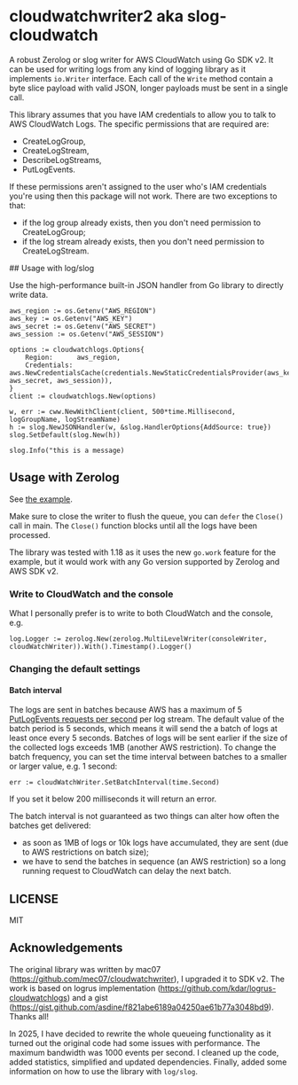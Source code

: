 # cloudwatchwriter2 aka slog-cloudwatch

A robust Zerolog or slog writer for AWS CloudWatch using Go SDK v2. It can be used for writing logs from any kind of logging library as it implements `io.Writer` interface. Each call of the `Write` method contain a byte slice payload with valid JSON, longer payloads must be sent in a single call.

This library assumes that you have IAM credentials to allow you to talk to AWS CloudWatch Logs.
The specific permissions that are required are:
- CreateLogGroup,
- CreateLogStream,
- DescribeLogStreams,
- PutLogEvents.

If these permissions aren't assigned to the user who's IAM credentials you're using then this package will not work.
There are two exceptions to that:
- if the log group already exists, then you don't need permission to CreateLogGroup;
- if the log stream already exists, then you don't need permission to CreateLogStream.

## Usage with log/slog

Use the high-performance built-in JSON handler from Go library to directly write data.

```
aws_region := os.Getenv("AWS_REGION")
aws_key := os.Getenv("AWS_KEY")
aws_secret := os.Getenv("AWS_SECRET")
aws_session := os.Getenv("AWS_SESSION")

options := cloudwatchlogs.Options{
    Region:      aws_region,
    Credentials: aws.NewCredentialsCache(credentials.NewStaticCredentialsProvider(aws_key, aws_secret, aws_session)),
}
client := cloudwatchlogs.New(options)

w, err := cww.NewWithClient(client, 500*time.Millisecond, logGroupName, logStreamName)
h := slog.NewJSONHandler(w, &slog.HandlerOptions{AddSource: true})
slog.SetDefault(slog.New(h))

slog.Info("this is a message)
```

## Usage with Zerolog

See [the example](internal/example/example.go).

Make sure to close the writer to flush the queue, you can `defer` the `Close()` call in main.
The `Close()` function blocks until all the logs have been processed.

The library was tested with 1.18 as it uses the new `go.work` feature for the example, but it would work with any Go version supported by Zerolog and AWS SDK v2.

### Write to CloudWatch and the console

What I personally prefer is to write to both CloudWatch and the console, e.g.

```
log.Logger := zerolog.New(zerolog.MultiLevelWriter(consoleWriter, cloudWatchWriter)).With().Timestamp().Logger()
```

### Changing the default settings

#### Batch interval

The logs are sent in batches because AWS has a maximum of 5 [PutLogEvents requests per second](https://docs.aws.amazon.com/AmazonCloudWatchLogs/latest/APIReference/API_PutLogEvents.html) per log stream.
The default value of the batch period is 5 seconds, which means it will send the a batch of logs at least once every 5 seconds.
Batches of logs will be sent earlier if the size of the collected logs exceeds 1MB (another AWS restriction).
To change the batch frequency, you can set the time interval between batches to a smaller or larger value, e.g. 1 second:

```
err := cloudWatchWriter.SetBatchInterval(time.Second)
```

If you set it below 200 milliseconds it will return an error.

The batch interval is not guaranteed as two things can alter how often the batches get delivered:
- as soon as 1MB of logs or 10k logs have accumulated, they are sent (due to AWS restrictions on batch size);
- we have to send the batches in sequence (an AWS restriction) so a long running request to CloudWatch can delay the next batch.

## LICENSE

MIT

## Acknowledgements

The original library was written by mac07 (https://github.com/mec07/cloudwatchwriter), I upgraded it to SDK v2. The work is based on logrus implementation (https://github.com/kdar/logrus-cloudwatchlogs) and a gist (https://gist.github.com/asdine/f821abe6189a04250ae61b77a3048bd9). Thanks all!

In 2025, I have decided to rewrite the whole queueing functionality as it turned out the original code had some issues with performance. The maximum bandwidth was 1000 events per second. I cleaned up the code, added statistics, simplified and updated dependencies. Finally, added some information on how to use the library with `log/slog`.
